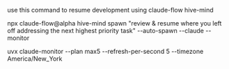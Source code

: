 use this command to resume development using claude-flow hive-mind

npx claude-flow@alpha hive-mind spawn "review & resume where you left off addressing the next highest priority task" --auto-spawn --claude --monitor


uvx claude-monitor --plan max5 --refresh-per-second 5 --timezone America/New_York

